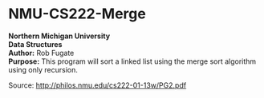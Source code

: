 NMU-CS222-Merge
===============
<b>Northern Michigan University<br />
Data Structures<br />
Author:</b> Rob Fugate<br />
<b>Purpose:</b> This program will sort a linked list using the merge sort algorithm using only recursion. <br />

Source: http://philos.nmu.edu/cs222-01-13w/PG2.pdf
